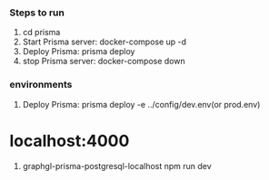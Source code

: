 ### Steps to run

1. cd prisma
2. Start Prisma server: docker-compose up -d
3. Deploy Prisma: prisma deploy
4. stop Prisma server: docker-compose down

### environments

1. Deploy Prisma: prisma deploy -e ../config/dev.env(or prod.env)

# localhost:4000

1. graphgl-prisma-postgresql-localhost
   npm run dev
